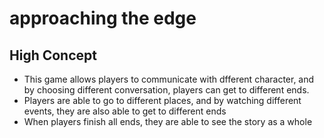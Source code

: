 # approaching the edge

## High Concept
- This game allows players to communicate with dfferent character, and by choosing different conversation, players can get to different ends.
- Players are able to go to different places, and by watching different events, they are also able to get to different ends
- When players finish all ends, they are able to see the story as a whole

